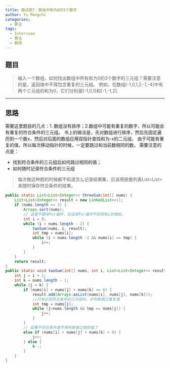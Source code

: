 ```yaml
---
title: 面试题7：数组中和为0的3个数字
author: Yu Mengchi
categories:
  - 算法 
tags:
  - Interview
  - 算法
  - 数组
---
```


## 题目
> 输入一个数组，如何找出数组中所有和为0的3个数字的三元组？需要注意的是，返回值中不得包含重复的三元组。
> 例如，在数组[-1,0,1,2,-1,-4]中有两个三元组的和为0，它们分别是[-1,0,1]和[-1,-1,2].

---

## 思路

需要这里题目的几点：1. 数组没有排序；2.数组中可能有重复的数字，所以可能会有重复的符合条件的三元组。
书上的做法是，先对数组进行排序，然后先固定遍历到一个数x，然后对后面的数组应用双指针查找和为-x的二元组，
由于可能有重复的值，所以每次移动指针的时候，一定要跳过和当前数相同的数。
需要注意的点是：
- 找到符合条件的三元组后如何跳过相同的值；
- 如何随时记录符合条件的三元组

> 每次做这种题的时候都不知道怎么记录结果集，应该用嵌套列表List<List<Integer>>来随时保存符合条件的结果。


```Java
public static List<List<Integer>> threeSum(int[] nums) {
    List<List<Integer>> result = new LinkedList<>();
    if (nums.length >= 3) {
        Arrays.sort(nums);
        // 这里不要用for循环，应该用for循环不好控制i的增加。
        int i = 0;
        while (i < nums.length - 2) {
            twoSum(nums, i, result);
            int tmp = nums[i];
            while (i < nums.length -2 && nums[i] == tmp) {
                i++;
            }
        }
    }
    return result;
}
public static void twoSum(int[] nums, int i, List<List<Integer>> result) {
    int j = i + 1;
    int k = nums.length - 1;
    while (j < k) {
        if (nums[i] + nums[j] + nums[k] == 0) {
            result.add(Arrays.asList(nums[i], nums[j], nums[k]));
            //只有出现符合条件的三元组时，才判断跳过重复值
            int tmp = nums[j];
            while (j<nums.length && tmp == nums[j]) {
                j++;
            }
        }
        // 如果不符合条件就不用判断跳过相同值了
        else if (nums[i] + nums[j] + nums[k] < 0) {
            j++;
        } else {
            k--;
        }
    }
}
```
